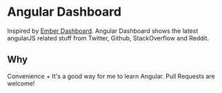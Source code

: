 # Angular Dashboard

Inspired by [Ember Dashboard](https://github.com/pangratz/ember.js-dashboard). Angular Dashboard shows the latest angularJS related stuff from Twitter, Github, StackOverflow and Reddit. 

## Why
Convenience + It's a good way for me to learn Angular. Pull Requests are welcome!

